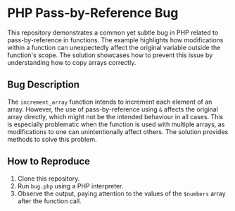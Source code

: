 # PHP Pass-by-Reference Bug

This repository demonstrates a common yet subtle bug in PHP related to pass-by-reference in functions.  The example highlights how modifications within a function can unexpectedly affect the original variable outside the function's scope.  The solution showcases how to prevent this issue by understanding how to copy arrays correctly.

## Bug Description

The `increment_array` function intends to increment each element of an array. However, the use of pass-by-reference using `&` affects the original array directly, which might not be the intended behaviour in all cases. This is especially problematic when the function is used with multiple arrays, as modifications to one can unintentionally affect others.  The solution provides methods to solve this problem.

## How to Reproduce

1. Clone this repository.
2. Run `bug.php` using a PHP interpreter.
3. Observe the output, paying attention to the values of the `$numbers` array after the function call.